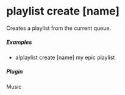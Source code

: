 # playlist create [name]

Creates a playlist from the current queue.
			

##### Examples

* a!playlist create [name] my epic playlist


##### Plugin
Music